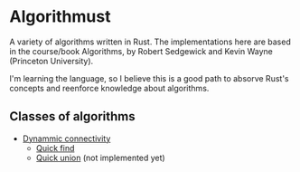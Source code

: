 # Algorithmust

A variety of algorithms written in Rust. The implementations here are based in
the course/book Algorithms, by Robert Sedgewick and Kevin Wayne (Princeton
University).

I'm learning the language, so I believe this is a good path to absorve Rust's concepts
and reenforce knowledge about algorithms.

## Classes of algorithms

- [Dynammic connectivity](./src/dynammic_connectivity)
  - [Quick find](./src/dynammic_connectivity/quick_find.rs)
  - [Quick union](./src/dynammic_connectivity/quick_union.rs) (not implemented yet)
